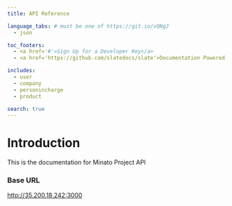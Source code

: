 ```yaml
---
title: API Reference

language_tabs: # must be one of https://git.io/vQNgJ
  - json

toc_footers:
  - <a href='#'>Sign Up for a Developer Key</a>
  - <a href='https://github.com/slatedocs/slate'>Documentation Powered by Slate</a>

includes:
  - user
  - company
  - personincharge
  - product

search: true
---
```


# Introduction

This is the documentation for Minato Project API

### Base URL

http://35.200.18.242:3000
